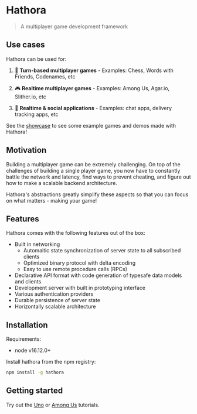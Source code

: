 # Hathora

> A multiplayer game development framework

## Use cases

Hathora can be used for:

1. 🎲 **Turn-based multiplayer games** - Examples: Chess, Words with Friends, Codenames, etc

2. 🎮 **Realtime multiplayer games** - Examples: Among Us, Agar.io, Slither.io, etc

3. 💬 **Realtime & social applications** - Examples: chat apps, delivery tracking apps, etc

See the [showcase](./showcase.md) to see some example games and demos made with Hathora!

## Motivation

Building a multiplayer game can be extremely challenging. On top of the challenges of building a single player game, you now have to constantly battle the network and latency, find ways to prevent cheating, and figure out how to make a scalable backend architecture.

Hathora's abstractions greatly simplify these aspects so that you can focus on what matters - making your game!

## Features

Hathora comes with the following features out of the box:

- Built in networking
  - Automaitic state synchronization of server state to all subscribed clients
  - Optimized binary protocol with delta encoding
  - Easy to use remote procedure calls (RPCs)
- Declarative API format with code generation of typesafe data models and clients
- Development server with built in prototyping interface
- Various authentication providers
- Durable persistence of server state
- Horizontally scalable architecture

## Installation

Requirements:

- node v16.12.0+

Install hathora from the npm registry:

```sh
npm install -g hathora
```

## Getting started

Try out the [Uno](./tutorial_uno.md) or [Among Us](./tutorial_among_us.md) tutorials.

